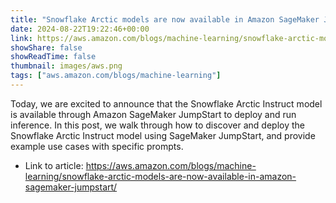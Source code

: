 ```yaml
---
title: "Snowflake Arctic models are now available in Amazon SageMaker JumpStart"
date: 2024-08-22T19:22:46+00:00
link: https://aws.amazon.com/blogs/machine-learning/snowflake-arctic-models-are-now-available-in-amazon-sagemaker-jumpstart/
showShare: false
showReadTime: false
thumbnail: images/aws.png
tags: ["aws.amazon.com/blogs/machine-learning"]
---
```

Today, we are excited to announce that the Snowflake Arctic Instruct model is available through Amazon SageMaker JumpStart to deploy and run inference. In this post, we walk through how to discover and deploy the Snowflake Arctic Instruct model using SageMaker JumpStart, and provide example use cases with specific prompts.

- Link to article: https://aws.amazon.com/blogs/machine-learning/snowflake-arctic-models-are-now-available-in-amazon-sagemaker-jumpstart/